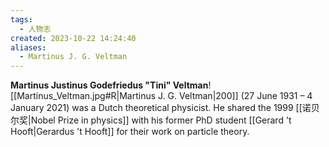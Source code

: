 ```yaml
---
tags:
  - 人物志
created: 2023-10-22 14:24:40
aliases:
  - Martinus J. G. Veltman
---
```

**Martinus Justinus Godefriedus "Tini" Veltman**![[Martinus_Veltman.jpg#R|Martinus J. G. Veltman|200]] (27 June 1931 – 4 January 2021) was a Dutch theoretical physicist. He shared the 1999 [[诺贝尔奖|Nobel Prize in physics]] with his former PhD student [[Gerard 't Hooft|Gerardus 't Hooft]] for their work on particle theory.
